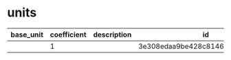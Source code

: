 # units
|base_unit|coefficient|description|id|is_error|name|
|--|--|--|--|--|--|
||1||3e308edaa9be428c8146c285f2e4cc9b|False|грамм|
